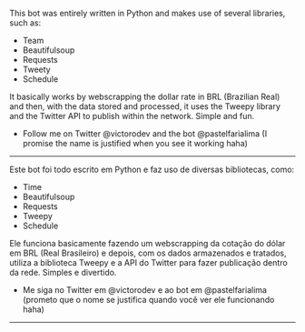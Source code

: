 This bot was entirely written in Python and makes use of several libraries, such as:

+ Team
+ Beautifulsoup
+ Requests
+ Tweety
+ Schedule

It basically works by webscrapping the dollar rate in BRL (Brazilian Real) and then, with the data stored and processed, it uses the Tweepy library and the Twitter API to publish within the network. Simple and fun.

+ Follow me on Twitter @victorodev and the bot @pastelfarialima (I promise the name is justified when you see it working haha)
-----------------------------------------------------------------------------------------------------------------------------------------------------------------------------------

Este bot foi todo escrito em Python e faz uso de diversas bibliotecas, como:

+ Time
+ Beautifulsoup
+ Requests
+ Tweepy
+ Schedule

Ele funciona basicamente fazendo um webscrapping da cotação do dólar em BRL (Real Brasileiro) e depois, com os dados armazenados e tratados, utiliza a biblioteca Tweepy e a API do Twitter para fazer publicação dentro da rede. Simples e divertido.

+ Me siga no Twitter em @victorodev e ao bot em @pastelfarialima (prometo que o nome se justifica quando você ver ele funcionando haha)
-----------------------------------------------------------------------------------------------------------------------------------------------------------------------------------

